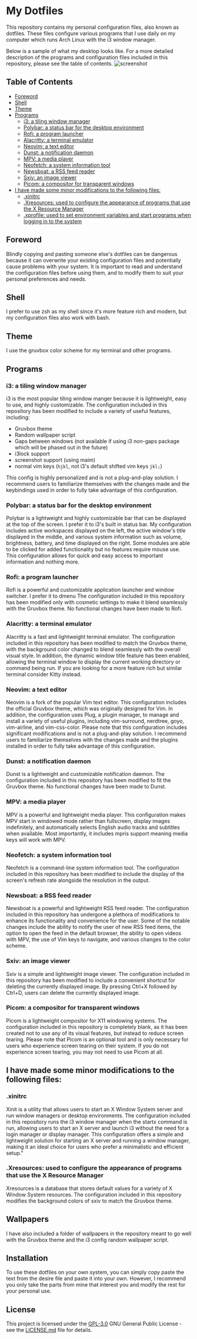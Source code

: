 # My Dotfiles

This repository contains my personal configuration files, also known as dotfiles. These files configure various programs that I use daily on my computer which runs Arch Linux with the i3 window manager.

Below is a sample of what my desktop looks like. For a more detailed description of the programs and configuration files included in this repository, please see the table of contents.
![screenshot](dots.png)

## Table of Contents

* [Foreword](#foreword)
* [Shell](#shell)
* [Theme](#theme)
* [Programs](#programs)
  * [i3: a tiling window manager](#i3-a-tiling-window-manager)
  * [Polybar: a status bar for the desktop environment](#polybar-a-status-bar-for-the-desktop-environment)
  * [Rofi: a program launcher](#rofi-a-program-launcher)
  * [Alacritty: a terminal emulator](#alacritty-a-terminal-emulator)
  * [Neovim: a text editor](#neovim-a-text-editor)
  * [Dunst: a notification daemon](#dunst-a-notification-daemon)
  * [MPV: a media player](#mpv-a-media-player)
  * [Neofetch: a system information tool](#neofetch-a-system-information-tool)
  * [Newsboat: a RSS feed reader](#newsboat-a-rss-feed-reader)
  * [Sxiv: an image viewer](#sxiv-an-image-viewer)
  * [Picom: a compositor for transparent windows](#picom-a-compositor-for-transparent-windows)
* [I have made some minor modifications to the following files:](#i-have-made-some-minor-modifications-to-the-following-files)
  * [.xinitrc](#xinitrc)
  * [.Xresources: used to configure the appearance of programs that use the X Resource Manager](#xresources-used-to-configure-the-appearance-of-programs-that-use-the-x-resource-manager)
  * [.xprofile: used to set environment variables and start programs when logging in to the system](#xprofile-used-to-set-environment-variables-and-start-programs-when-logging-in-to-the-system)

## Foreword

Blindly copying and pasting someone else's dotfiles can be dangerous because it can overwrite your existing configuration files and potentially cause problems with your system. It is important to read and understand the configuration files before using them, and to modify them to suit your personal preferences and needs.

## Shell

I prefer to use zsh as my shell since it's more feature rich and modern, but my configuration files also work with bash.

## Theme

I use the gruvbox color scheme for my terminal and other programs.

## Programs

### i3: a tiling window manager

i3 is the most popular tiling window manger because it is lightweight, easy to use, and highly customizable. The configuration included in this repository has been modified to include a variety of useful features, including:

* Gruvbox theme
* Random wallpaper script
* Gaps between windows (not available if using i3 non-gaps package which will be phased out in the future)
* i3lock support
* screenshot support (using maim)
* normal vim keys (`hjkl`, not i3's default shifted vim keys `jkl;`)

This config is highly personalized and is not a plug-and-play solution. I recommend users to familiarize themselves with the changes made and the keybindings used in order to fully take advantage of this configuration.

### Polybar: a status bar for the desktop environment

Polybar is a lightweight and highly customizable bar that can be displayed at the top of the screen. I prefer it to i3's built in status bar. My configuration includes active workspaces displayed on the left, the active window's title displayed in the middle, and various system information such as volume, brightness, battery, and time displayed on the right. Some modules are able to be clicked for added functionality but no features require mouse use. This configuration allows for quick and easy access to important information and nothing more.

### Rofi: a program launcher

Rofi is a powerful and customizable application launcher and window switcher. I prefer it to dmenu The configuration included in this repository has been modified only with cosmetic settings to make it blend seamlessly with the Gruvbox theme. No functional changes have been made to Rofi.

### Alacritty: a terminal emulator

Alacritty is  a fast and lightweight terminal emulator. The configuration included in this repository has been modified to match the Gruvbox theme, with the background color changed to blend seamlessly with the overall visual style. In addition, the dynamic window title feature has been enabled, allowing the terminal window to display the current working directory or command being run. If you are looking for a more feature rich but similar terminal consider Kitty instead.

### Neovim: a text editor

Neovim is a fork of the popular Vim text editor. This configuration includes the official Gruvbox theme, which was originally designed for Vim. In addition, the configuration uses Plug, a plugin manager, to manage and install a variety of useful plugins, including vim-surround, nerdtree, goyo, vim-airline, and vim-css-color. Please note that this configuration includes significant modifications and is not a plug-and-play solution. I recommend users to familiarize themselves with the changes made and the plugins installed in order to fully take advantage of this configuration.

### Dunst: a notification daemon

Dunst is a lightweight and customizable notification daemon. The configuration included in this repository has been modified to fit the Gruvbox theme. No functional changes have been made to Dunst.

### MPV: a media player

MPV is a powerful and lightweight media player. This configuration makes MPV start in windowed mode rather than fullscreen, display images indefinitely, and automatically selects English audio tracks and subtitles when available. Most importantly, it includes mpris support meaning media keys will work with MPV.

### Neofetch: a system information tool

Neofetch is a command-line system information tool. The configuration included in this repository has been modified to include the display of the screen's refresh rate alongside the resolution in the output.

### Newsboat: a RSS feed reader

Newsboat is a powerful and lightweight RSS feed reader. The configuration included in this repository has undergone a plethora of modifications to enhance its functionality and convenience for the user. Some of the notable changes include the ability to notify the user of new RSS feed items, the option to open the feed in the default browser, the ability to open videos with MPV, the use of Vim keys to navigate, and various changes to the color scheme.

### Sxiv: an image viewer

Sxiv is a simple and lightweight image viewer. The configuration included in this repository has been modified to include a convenient shortcut for deleting the currently displayed image. By pressing Ctrl+X followed by Ctrl+D, users can delete the currently displayed image.

### Picom: a compositor for transparent windows

Picom is a lightweight compositor for X11 windowing systems. The configuration included in this repository is completely blank, as it has been created not to use any of its visual features, but instead to reduce screen tearing. Please note that Picom is an optional tool and is only necessary for users who experience screen tearing on their system. If you do not experience screen tearing, you may not need to use Picom at all.

## I have made some minor modifications to the following files:

### .xinitrc

Xinit is a utility that allows users to start an X Window System server and run window managers or desktop environments. The configuration included in this repository runs the i3 window manager when the startx command is run, allowing users to start an X server and launch i3 without the need for a login manager or display manager. This configuration offers a simple and lightweight solution for starting an X server and running a window manager, making it an ideal choice for users who prefer a minimalistic and efficient setup."

### .Xresources: used to configure the appearance of programs that use the X Resource Manager

Xresources is a database that stores default values for a variety of X Window System resources. The configuration included in this repository modifies the background colors of sxiv to match the Gruvbox theme.

## Wallpapers

I have also included a folder of wallpapers in the repository meant to go well with the Gruvbox theme and the i3 config random wallpaper script.

## Installation

To use these dotfiles on your own system, you can simply copy paste the text from the desire file and paste it into your own. However, I recommend you only take the parts from mine that interest you and modify the rest for your personal use.

## License

This project is licensed under the [GPL-3.0](LICENSE.md)
GNU General Public License - see the [LICENSE.md](LICENSE.md) file for
details.
